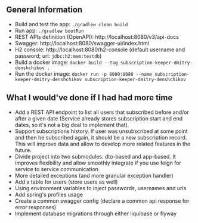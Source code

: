 ## General Information
* Build and test the app: `./gradlew clean build`
* Run app: `./gradlew bootRun`
* REST APIs definition (OpenAPI): http://localhost:8080/v3/api-docs
* Swagger: http://localhost:8080/swagger-ui/index.html
* H2 console: http://localhost:8080/h2-console (default username and password; url: `jdbc:h2:mem:testdb`)
* Build a docker image: `docker build --tag subscription-keeper-dmitry-denshchikov .`
* Run the docker image: `docker run -p 8080:8080 --name subscription-keeper-dmitry-denshchikov subscription-keeper-dmitry-denshchikov`


## What I would've done if I had had more time
- Add a REST API endpoint to list all users that subscribed before and/or after a given date (Service already stores subscription start and end dates, so it's not a big deal to implement that). 
- Support subscriptions history. If user was unsubscribed at some point and then he subscribed again, it should be a new subscription record. This will improve data and allow to develop more related features in the future.
- Divide project into two submodules: dto-based and app-based. It improves flexibility and allow smoothly integrate if you use feign for service to service communication.
- More detailed exceptions (and more granular exception handler)
- Add a table for users (store users as well)
- Using environment variables to inject passwords, usernames and urls
- Add spring's profiles usage
- Create a common swagger config (declare a common api response for error responses)
- Implement database migrations through either liquibase or flyway